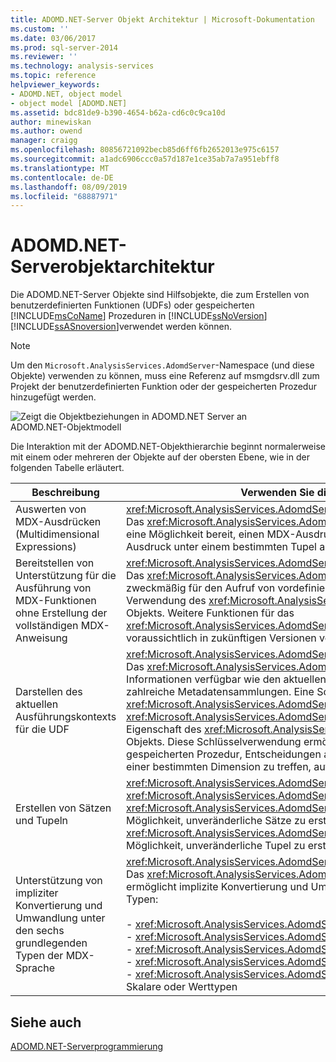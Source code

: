 ```yaml
---
title: ADOMD.NET-Server Objekt Architektur | Microsoft-Dokumentation
ms.custom: ''
ms.date: 03/06/2017
ms.prod: sql-server-2014
ms.reviewer: ''
ms.technology: analysis-services
ms.topic: reference
helpviewer_keywords:
- ADOMD.NET, object model
- object model [ADOMD.NET]
ms.assetid: bdc81de9-b390-4654-b62a-cd6c0c9ca10d
author: minewiskan
ms.author: owend
manager: craigg
ms.openlocfilehash: 80856721092becb85d6ff6fb2652013e975c6157
ms.sourcegitcommit: a1adc6906ccc0a57d187e1ce35ab7a7a951ebff8
ms.translationtype: MT
ms.contentlocale: de-DE
ms.lasthandoff: 08/09/2019
ms.locfileid: "68887971"
---
```

# <a name="adomdnet-server-object-architecture"></a>ADOMD.NET-Serverobjektarchitektur
  Die ADOMD.NET-Server Objekte sind Hilfsobjekte, die zum Erstellen von benutzerdefinierten Funktionen (UDFs) oder gespeicherten [!INCLUDE[msCoName](../../includes/msconame-md.md)] Prozeduren in [!INCLUDE[ssNoVersion](../../includes/ssnoversion-md.md)] [!INCLUDE[ssASnoversion](../../includes/ssasnoversion-md.md)]verwendet werden können.  
  
> [!NOTE]  
>  Um den `Microsoft.AnalysisServices.AdomdServer`-Namespace (und diese Objekte) verwenden zu können, muss eine Referenz auf msmgdsrv.dll zum Projekt der benutzerdefinierten Funktion oder der gespeicherten Prozedur hinzugefügt werden.  
  
 ![Zeigt die Objektbeziehungen in ADOMD.NET Server an](https://docs.microsoft.com/analysis-services/analysis-services/dev-guide/media/adomdnetserverobjectmodel.gif "Zeigt die Objektbeziehungen in ADOMD.NET Server an")  
ADOMD.NET-Objektmodell  
  
 Die Interaktion mit der ADOMD.NET-Objekthierarchie beginnt normalerweise mit einem oder mehreren der Objekte auf der obersten Ebene, wie in der folgenden Tabelle erläutert.  
  
|Beschreibung|Verwenden Sie dieses Objekt|  
|--------|---------------------|  
|Auswerten von MDX-Ausdrücken (Multidimensional Expressions)|<xref:Microsoft.AnalysisServices.AdomdServer.Expression><br /> Das <xref:Microsoft.AnalysisServices.AdomdServer.Expression>-Objekt stellt eine Möglichkeit bereit, einen MDX-Ausdruck auszuführen und diesen Ausdruck unter einem bestimmten Tupel auszuwerten.|  
|Bereitstellen von Unterstützung für die Ausführung von MDX-Funktionen ohne Erstellung der vollständigen MDX-Anweisung|<xref:Microsoft.AnalysisServices.AdomdServer.MDX><br /> Das <xref:Microsoft.AnalysisServices.AdomdServer.MDX>-Objekt ist zweckmäßig für den Aufruf von vordefinierten MDX-Funktionen ohne die Verwendung des <xref:Microsoft.AnalysisServices.AdomdServer.Expression>-Objekts. Weitere Funktionen für das <xref:Microsoft.AnalysisServices.AdomdServer.MDX>-Objekt werden voraussichtlich in zukünftigen Versionen verfügbar sein.|  
|Darstellen des aktuellen Ausführungskontexts für die UDF|<xref:Microsoft.AnalysisServices.AdomdServer.Context><br /> Das <xref:Microsoft.AnalysisServices.AdomdServer.Context>-Objekt macht Informationen verfügbar wie den aktuellen Cube oder das Miningmodell sowie zahlreiche Metadatensammlungen. Eine Schlüsselverwendung des <xref:Microsoft.AnalysisServices.AdomdServer.Context>-Objekts ist die <xref:Microsoft.AnalysisServices.AdomdServer.Hierarchy.CurrentMember%2A>-Eigenschaft des <xref:Microsoft.AnalysisServices.AdomdServer.Hierarchy>-Objekts. Diese Schlüsselverwendung ermöglicht dem Autor der UDF oder der gespeicherten Prozedur, Entscheidungen auf der Grundlage des Elements einer bestimmten Dimension zu treffen, auf das sich die Abfrage bezieht.|  
|Erstellen von Sätzen und Tupeln|<xref:Microsoft.AnalysisServices.AdomdServer.SetBuilder>, <xref:Microsoft.AnalysisServices.AdomdServer.TupleBuilder><br /> <xref:Microsoft.AnalysisServices.AdomdServer.SetBuilder> bietet eine Möglichkeit, unveränderliche Sätze zu erstellen, und <xref:Microsoft.AnalysisServices.AdomdServer.TupleBuilder> bietet eine Möglichkeit, unveränderliche Tupel zu erstellen.|  
|Unterstützung von impliziter Konvertierung und Umwandlung unter den sechs grundlegenden Typen der MDX-Sprache|<xref:Microsoft.AnalysisServices.AdomdServer.MDXValue><br /> Das <xref:Microsoft.AnalysisServices.AdomdServer.MDXValue>-Objekt ermöglicht implizite Konvertierung und Umwandlung unter den folgenden Typen:<br /><br /> -   <xref:Microsoft.AnalysisServices.AdomdServer.Hierarchy><br />-   <xref:Microsoft.AnalysisServices.AdomdServer.Level><br />-   <xref:Microsoft.AnalysisServices.AdomdServer.Member><br />-   <xref:Microsoft.AnalysisServices.AdomdServer.Tuple><br />-   <xref:Microsoft.AnalysisServices.AdomdServer.Set><br />Skalare oder Werttypen|  
  
## <a name="see-also"></a>Siehe auch  
 [ADOMD.NET-Serverprogrammierung](https://docs.microsoft.com/bi-reference/adomd/multidimensional-models-adomd-net-server/adomd-net-server-programming)  
  
  
